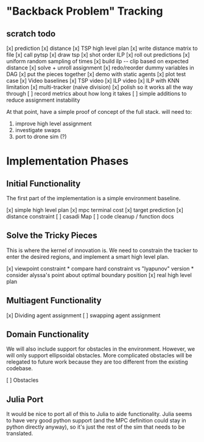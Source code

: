 "Backback Problem" Tracking
===========================


scratch todo
------------

[x] prediction
[x] distance
[x] TSP high level plan
    [x] write distance matrix to file
    [x] call pytsp
    [x] draw tsp
[x] shot order ILP
    [x] roll out predictions
    [x] uniform random sampling of times
    [x] build ilp -- clip based on expected distance
    [x] solve + unroll assignment
    [x] redo/reorder dummy variables in DAG
    [x] put the pieces together
    [x] demo with static agents
    [x] plot test case
[x] Video baselines
    [x] TSP video
    [x] ILP video
    [x] ILP with KNN limitation
[x] multi-tracker (naive division)
[x] polish so it works all the way through
[ ] record metrics about how long it takes
[ ] simple additions to reduce assignment instability

At that point, have a simple proof of concept of the full stack.
will need to:
1) improve high level assignment
2) investigate swaps
3) port to drone sim (?)

Implementation Phases
=====================


Initial Functionality
---------------------

The first part of the implementation is a simple environment baseline. 

[x] simple high level plan
[x] mpc terminal cost
[x] target prediction
[x] distance constraint
[ ] casadi Map
[ ] code cleanup / function docs


Solve the Tricky Pieces
-----------------------

This is where the kernel of innovation is. We need to constrain the tracker to
enter the desired regions, and implement a smart high level plan.

[x] viewpoint constraint
    * compare hard constraint vs "lyapunov" version
    * consider alyssa's point about optimal boundary position
[x] real high level plan



Multiagent Functionality
------------------------

[x] Dividing agent assignment
[ ] swapping agent assignment


Domain Functionality
--------------------

We will also include support for obstacles in the environment. However, we will
only support ellipsoidal obstacles. More complicated obstacles will be relegated
to future work because they are too different from the existing codebase.

[ ] Obstacles


Julia Port
----------

It would be nice to port all of this to Julia to aide functionality. Julia seems
to have very good python support (and the MPC definition could stay in python
directly anyway), so it's just the rest of the sim that needs to be translated.




